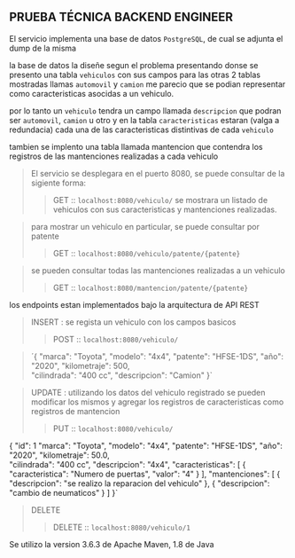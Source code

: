 ## PRUEBA TÉCNICA BACKEND ENGINEER

El servicio implementa una base de datos `PostgreSQL`, de cual se adjunta el dump de la misma

la base de datos la diseñe segun el problema presentando donse se presento una tabla `vehiculos` con sus campos 
para las otras 2 tablas mostradas llamas `automovil` y `camion` me parecio que se podian representar
como caracteristicas asocidas a un vehiculo.

por lo tanto un `vehiculo` tendra un campo llamada `descripcion` que podran ser `automovil`, `camion` u otro
y en la tabla `caracteristicas` estaran (valga a redundacia) cada una de las caracteristicas distintivas de cada `vehiculo`

tambien se implento una tabla llamada mantencion que contendra los registros de las mantenciones realizadas a cada vehiculo

> El servicio se desplegara en el puerto 8080, se puede consultar de la sigiente forma:
>> GET ::
>> `localhost:8080/vehiculo/`
>> se mostrara un listado de vehiculos con sus caracteristicas y mantenciones realizadas.

>para mostrar un vehiculo en particular, se puede consultar por patente
>> GET ::
>> `localhost:8080/vehiculo/patente/{patente}`

>se pueden consultar todas las mantenciones realizadas a un vehiculo
>> GET ::
>> `localhost:8080/mantencion/patente/{patente}`

los endpoints estan implementados bajo la arquitectura de API REST

> INSERT : se regista un vehiculo con los campos basicos
> > POST :: `localhost:8080/vehiculo/`

>´{ "marca": "Toyota",
    "modelo": "4x4",
    "patente": "HFSE-1DS",
    "año": "2020",
    "kilometraje": 500,    
    "cilindrada": "400 cc",
    "descripcion": "Camion"
}`


> UPDATE : utilizando los datos del vehiculo registrado se pueden modificar los mismos y agregar los registros
> de caracteristicas como registros de mantencion
> > PUT :: `localhost:8080/vehiculo/`

{   "id": 1
    "marca": "Toyota",
    "modelo": "4x4",
    "patente": "HFSE-1DS",
    "año": "2020",
    "kilometraje": 50.0,    
    "cilindrada": "400 cc",
    "descripcion": "4x4",
    "caracteristicas": [
        {
            "caracteristica": "Numero de puertas",
            "valor": "4"
        }
    ],
    "mantenciones": [
        {
            "descripcion": "se realizo la reparacion del vehiculo"
        },
        {
            "descripcion": "cambio de neumaticos"
        }
    ]
}`

> DELETE
> > DELETE :: `localhost:8080/vehiculo/1`


Se utilizo la version 3.6.3 de Apache Maven, 1.8 de Java
